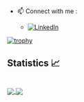 - 📫 Connect with me  : 
  
     - [![LinkedIn](https://img.shields.io/badge/-LinkedIn-0A66C2?style=flat&logo=linkedin&link=https://www.linkedin.com/in/talainimohammed/)](https://www.linkedin.com/in/talainimohammed/)



[![trophy](https://github-profile-trophy.vercel.app/?username=mohatala)](https://github.com/ryo-ma/github-profile-trophy)





##  Statistics 📈
<br/>


<a href="https://github.com/mohatala?tab=repositories">
  <img align="center" src="https://github-readme-stats.vercel.app/api/top-langs/?username=mohatala&theme=radical"/>
</a>
<a href="https://github.com/mohatala?tab=repositories">
 <img align="center" src="https://github-readme-stats.vercel.app/api?username=mohatala&line_height=40&show_icons=true&theme=radical">
</a>


